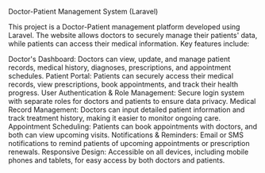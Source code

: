 Doctor-Patient Management System (Laravel)

This project is a Doctor-Patient management platform developed using Laravel. The website allows doctors to securely manage their patients' data, while patients can access their medical information. Key features include:

Doctor's Dashboard: Doctors can view, update, and manage patient records, medical history, diagnoses, prescriptions, and appointment schedules.
Patient Portal: Patients can securely access their medical records, view prescriptions, book appointments, and track their health progress.
User Authentication & Role Management: Secure login system with separate roles for doctors and patients to ensure data privacy.
Medical Record Management: Doctors can input detailed patient information and track treatment history, making it easier to monitor ongoing care.
Appointment Scheduling: Patients can book appointments with doctors, and both can view upcoming visits.
Notifications & Reminders: Email or SMS notifications to remind patients of upcoming appointments or prescription renewals.
Responsive Design: Accessible on all devices, including mobile phones and tablets, for easy access by both doctors and patients.

